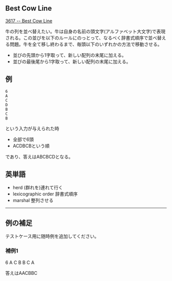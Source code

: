 Best Cow Line
----

[3617 -- Best Cow Line](http://poj.org/problem?id=3617)

牛の列を並べ替えたい。牛は自身の名前の頭文字(アルファベット大文字)で表現される。この並びを以下のルールにのっとって、なるべく辞書式順序で並べ替える問題。牛を全て移し終わるまで、毎頭以下のいずれかの方法で移動させる。

* 並びの先頭から1字取って、新しい配列の末尾に加える。
* 並びの最後尾から1字取って、新しい配列の末尾に加える。

## 例

    6
    A
    C
    D
    B
    C
    B

という入力が与えられた時

* 全部で6頭
* ACDBCBという順

であり、答えはABCBCDとなる。

## 英単語

* herd (群れを)連れて行く
* lexicographic order 辞書式順序
* marshal 整列させる

----

## 例の補足

テストケース用に随時例を追加してください。

### 補例1

   6
   A
   C
   B
   B
   C
   A

答えはAACBBC
